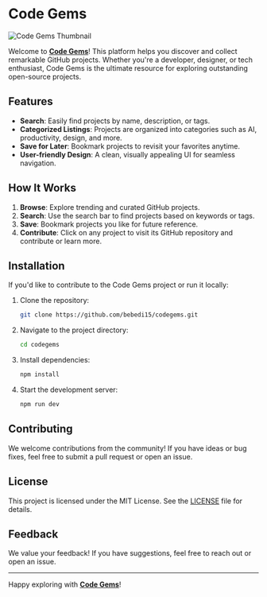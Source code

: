 # Code Gems

![Code Gems Thumbnail](https://via.placeholder.com/1200x400?text=Code+Gems)

Welcome to **[Code Gems](https://codegems.xyz)**! This platform helps you discover and collect remarkable GitHub projects. Whether you're a developer, designer, or tech enthusiast, Code Gems is the ultimate resource for exploring outstanding open-source projects.

## Features

- **Search**: Easily find projects by name, description, or tags.
- **Categorized Listings**: Projects are organized into categories such as AI, productivity, design, and more.
- **Save for Later**: Bookmark projects to revisit your favorites anytime.
- **User-friendly Design**: A clean, visually appealing UI for seamless navigation.

## How It Works

1. **Browse**: Explore trending and curated GitHub projects.
2. **Search**: Use the search bar to find projects based on keywords or tags.
3. **Save**: Bookmark projects you like for future reference.
4. **Contribute**: Click on any project to visit its GitHub repository and contribute or learn more.

## Installation

If you'd like to contribute to the Code Gems project or run it locally:

1. Clone the repository:
   ```bash
   git clone https://github.com/bebedi15/codegems.git
   ```
2. Navigate to the project directory:
   ```bash
   cd codegems
   ```
3. Install dependencies:
   ```bash
   npm install
   ```
4. Start the development server:
   ```bash
   npm run dev
   ```

## Contributing

We welcome contributions from the community! If you have ideas or bug fixes, feel free to submit a pull request or open an issue.

## License

This project is licensed under the MIT License. See the [LICENSE](LICENSE) file for details.

## Feedback

We value your feedback! If you have suggestions, feel free to reach out or open an issue.

---

Happy exploring with **[Code Gems](https://codegems.xyz)**!
